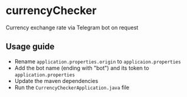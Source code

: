 # currencyChecker
Currency exchange rate via Telegram bot on request

## Usage guide
* Rename ``application.properties.origin`` to ``applicaion.properties``
* Add the bot name (ending with "bot") and its token to ``application.properties``
* Update the maven dependencies
* Run the ``CurrencyCheckerApplication.java`` file

